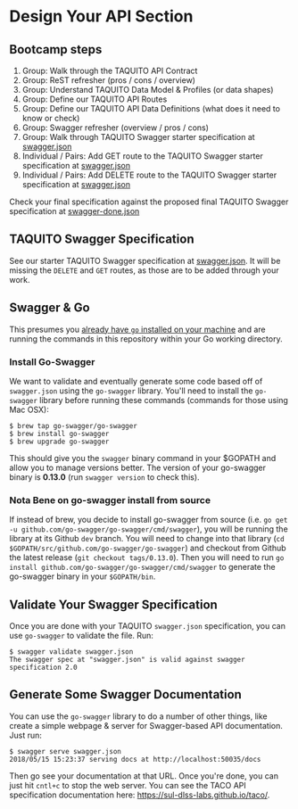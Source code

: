# Design Your API Section

## Bootcamp steps

1. Group: Walk through the TAQUITO API Contract
2. Group: ReST refresher (pros / cons / overview)
3. Group: Understand TAQUITO Data Model & Profiles (or data shapes)
4. Group: Define our TAQUITO API Routes
5. Group: Define our TAQUITO API Data Definitions (what does it need to know or check)
6. Group: Swagger refresher (overview / pros / cons)
7. Group: Walk through TAQUITO Swagger starter specification at [swagger.json](swagger.json)
8. Individual / Pairs: Add GET route to the TAQUITO Swagger starter specification at [swagger.json](swagger.json)
9. Individual / Pairs: Add DELETE route to the TAQUITO Swagger starter specification at [swagger.json](swagger.json)

Check your final specification against the proposed final TAQUITO Swagger specification at [swagger-done.json](swagger-done.json)

## TAQUITO Swagger Specification

See our starter TAQUITO Swagger specification at [swagger.json](swagger.json). It will be missing the `DELETE` and `GET` routes, as those are to be added through your work.

## Swagger & Go

This presumes you [already have `go` installed on your machine](https://github.com/cmh2166/elag18apis/tree/master#technical-prep) and are running the commands in this repository within your Go working directory.

### Install Go-Swagger

We want to validate and eventually generate some code based off of `swagger.json` using the `go-swagger` library. You'll need to install the `go-swagger` library before running these commands (commands for those using Mac OSX):

```shell
$ brew tap go-swagger/go-swagger
$ brew install go-swagger
$ brew upgrade go-swagger
```

This should give you the `swagger` binary command in your $GOPATH and allow you to manage versions better. The version of your go-swagger binary is **0.13.0** (run `swagger version` to check this).

### Nota Bene on go-swagger install from source

If instead of brew, you decide to install go-swagger from source (i.e. `go get -u github.com/go-swagger/go-swagger/cmd/swagger`), you will be running the library at its Github `dev` branch. You will need to change into that library (`cd $GOPATH/src/github.com/go-swagger/go-swagger`) and checkout from Github the latest release (`git checkout tags/0.13.0`). Then you will need to run `go install github.com/go-swagger/go-swagger/cmd/swagger` to generate the go-swagger binary in your `$GOPATH/bin`.

## Validate Your Swagger Specification

Once you are done with your TAQUITO `swagger.json` specification, you can use `go-swagger` to validate the file. Run:

```shell
$ swagger validate swagger.json
The swagger spec at "swagger.json" is valid against swagger specification 2.0
```

## Generate Some Swagger Documentation

You can use the `go-swagger` library to do a number of other things, like create a simple webpage & server for Swagger-based API documentation. Just run:

```shell
$ swagger serve swagger.json
2018/05/15 15:23:37 serving docs at http://localhost:50035/docs
```

Then go see your documentation at that URL. Once you're done, you can just hit `cntl+c` to stop the web server. You can see the TACO API specification documentation here: https://sul-dlss-labs.github.io/taco/.
